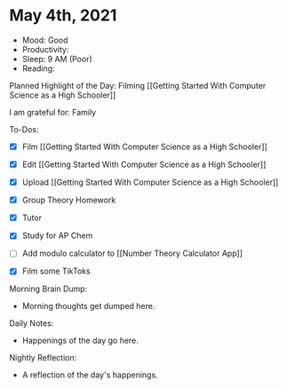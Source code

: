 # May 4th, 2021

- Mood: Good
- Productivity: 
- Sleep: 9 AM (Poor)
- Reading: 

Planned Highlight of the Day: Filming [[Getting Started With Computer Science as a High Schooler]]

I am grateful for: Family

To-Dos:
- [x] Film [[Getting Started With Computer Science as a High Schooler]]
- [x] Edit [[Getting Started With Computer Science as a High Schooler]]
- [x] Upload [[Getting Started With Computer Science as a High Schooler]]
- [x] Group Theory Homework
- [x] Tutor
- [x] Study for AP Chem
- [ ] Add modulo calculator to [[Number Theory Calculator App]]
- [x] Film some TikToks


Morning Brain Dump:
- Morning thoughts get dumped here.

Daily Notes:
- Happenings of the day go here.


Nightly Reflection: 
- A reflection of the day's happenings.





